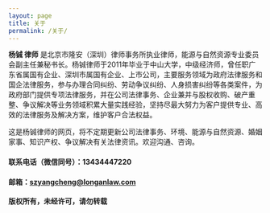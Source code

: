 ```yaml
---
layout: page
title: 关于
permalink: /关于/
---
```


<strong>杨铖 律师</strong> 是北京市隆安（深圳）律师事务所执业律师，能源与自然资源专业委员会副主任兼秘书长。杨铖律师于2011年毕业于中山大学，中级经济师，曾任职广东省属国有企业、深圳市属国有企业、上市公司，主要服务领域为政府法律服务和国企法律服务，参与办理合同纠纷、劳动争议纠纷、人身损害纠纷等各类案件，为政府部门提供专项法律服务，并在公司法律事务、企业兼并与股权收购、破产重整、争议解决等业务领域积累大量实践经验，坚持尽最大努力为客户提供专业、高效的法律服务及解决方案，维护客户合法权益。

这是杨铖律师的网页，将不定期更新公司法律事务、环境、能源与自然资源、婚姻家事、知识产权、争议解决有关法律资讯。欢迎沟通、咨询。

#### 联系电话（微信同号）：13434447220

#### 邮箱：szyangcheng@longanlaw.com

**版权所有，未经许可，请勿转载**